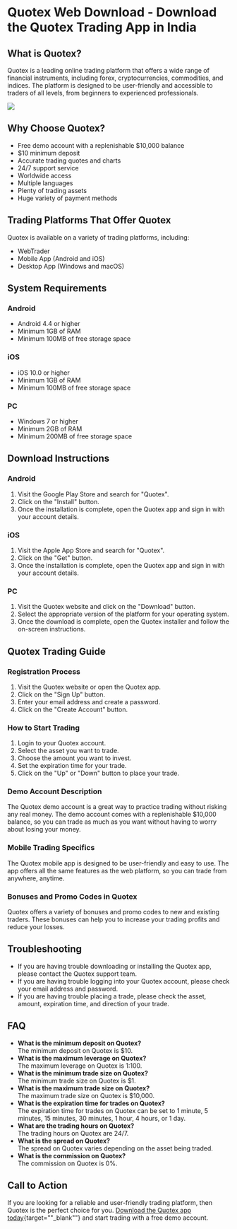 # Quotex Web Download - Download the Quotex Trading App in India

## What is Quotex?

Quotex is a leading online trading platform that offers a wide range of
financial instruments, including forex, cryptocurrencies, commodities,
and indices. The platform is designed to be user-friendly and accessible
to traders of all levels, from beginners to experienced professionals.

[![](https://static.quotex.io/files/5_en/300_250.jpg)](https://traff.sbs/brokerqxsignupf)

## Why Choose Quotex?

-   Free demo account with a replenishable \$10,000 balance
-   \$10 minimum deposit
-   Accurate trading quotes and charts
-   24/7 support service
-   Worldwide access
-   Multiple languages
-   Plenty of trading assets
-   Huge variety of payment methods

## Trading Platforms That Offer Quotex

Quotex is available on a variety of trading platforms, including:

-   WebTrader
-   Mobile App (Android and iOS)
-   Desktop App (Windows and macOS)

## System Requirements

### Android

-   Android 4.4 or higher
-   Minimum 1GB of RAM
-   Minimum 100MB of free storage space

### iOS

-   iOS 10.0 or higher
-   Minimum 1GB of RAM
-   Minimum 100MB of free storage space

### PC

-   Windows 7 or higher
-   Minimum 2GB of RAM
-   Minimum 200MB of free storage space

## Download Instructions

### Android

1.  Visit the Google Play Store and search for "Quotex".
2.  Click on the "Install" button.
3.  Once the installation is complete, open the Quotex app and sign in
    with your account details.

### iOS

1.  Visit the Apple App Store and search for "Quotex".
2.  Click on the "Get" button.
3.  Once the installation is complete, open the Quotex app and sign in
    with your account details.

### PC

1.  Visit the Quotex website and click on the "Download" button.
2.  Select the appropriate version of the platform for your operating
    system.
3.  Once the download is complete, open the Quotex installer and follow
    the on-screen instructions.

## Quotex Trading Guide

### Registration Process

1.  Visit the Quotex website or open the Quotex app.
2.  Click on the "Sign Up" button.
3.  Enter your email address and create a password.
4.  Click on the "Create Account" button.

### How to Start Trading

1.  Login to your Quotex account.
2.  Select the asset you want to trade.
3.  Choose the amount you want to invest.
4.  Set the expiration time for your trade.
5.  Click on the "Up" or "Down" button to place your trade.

### Demo Account Description

The Quotex demo account is a great way to practice trading without
risking any real money. The demo account comes with a replenishable
\$10,000 balance, so you can trade as much as you want without having to
worry about losing your money.

### Mobile Trading Specifics

The Quotex mobile app is designed to be user-friendly and easy to use.
The app offers all the same features as the web platform, so you can
trade from anywhere, anytime.

### Bonuses and Promo Codes in Quotex

Quotex offers a variety of bonuses and promo codes to new and existing
traders. These bonuses can help you to increase your trading profits and
reduce your losses.

## Troubleshooting

-   If you are having trouble downloading or installing the Quotex app,
    please contact the Quotex support team.
-   If you are having trouble logging into your Quotex account, please
    check your email address and password.
-   If you are having trouble placing a trade, please check the asset,
    amount, expiration time, and direction of your trade.

## FAQ

-   **What is the minimum deposit on Quotex?**\
    The minimum deposit on Quotex is \$10.
-   **What is the maximum leverage on Quotex?**\
    The maximum leverage on Quotex is 1:100.
-   **What is the minimum trade size on Quotex?**\
    The minimum trade size on Quotex is \$1.
-   **What is the maximum trade size on Quotex?**\
    The maximum trade size on Quotex is \$10,000.
-   **What is the expiration time for trades on Quotex?**\
    The expiration time for trades on Quotex can be set to 1 minute, 5
    minutes, 15 minutes, 30 minutes, 1 hour, 4 hours, or 1 day.
-   **What are the trading hours on Quotex?**\
    The trading hours on Quotex are 24/7.
-   **What is the spread on Quotex?**\
    The spread on Quotex varies depending on the asset being traded.
-   **What is the commission on Quotex?**\
    The commission on Quotex is 0%.

## Call to Action

If you are looking for a reliable and user-friendly trading platform,
then Quotex is the perfect choice for you. [Download the Quotex app
today](\%22https://traff.sbs/quotexonelink\%22){target=""_blank""}
and start trading with a free demo account.

